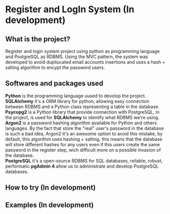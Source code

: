# Register and LogIn System (In development)

## What is the project?

Register and login system project using python as programming language and PostgreSQL as RDBMS.
Using the MVC pattern, the system was developed to avoid dupliucated email accounts insertions and uses a hash + salting algorithm to encypt the password users.
 
## Softwares and packages used

**Python** is the programming language uused to devolop the project.  
**SQLAlchemy** it's a ORM library for python, allowing easy connection between RDBMS and a Python class representing a table in the database.  
**Psycopg2** is a Python library that provide connection with PostgreSQL, in the project, is used for **SQLAlchemy** to identify what RDBMS we're using.  
**Argon2** is a password hashing algorithm available for Python and others languages. By the fact that store the "real" user's password in the database is such a bad idea, Argon2 it's an awesome option to avoid this mistake, by default, this algorithm uses hashing + salting, this means that the database will store different hashes for any users even if this users create the same password in the register step, wich difficult more on a possible invasion of the database.  
**PostgreSQL** it's a open-source RDBMS for SQL databases, reliable, robust, performatic
**pgAdmin 4** allow us to administrate and develop PostgreSQL databases.

## How to try (In development)



## Examples (In development)